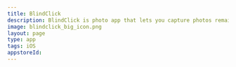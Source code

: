 ```yaml
---
title: BlindClick
description: BlindClick is photo app that lets you capture photos remain unmentioned for everyone who likes to take pictures of different people on the streets and situations
image: blindclick_big_icon.png
layout: page
type: app
tags: iOS
appstoreId: 
---
```




